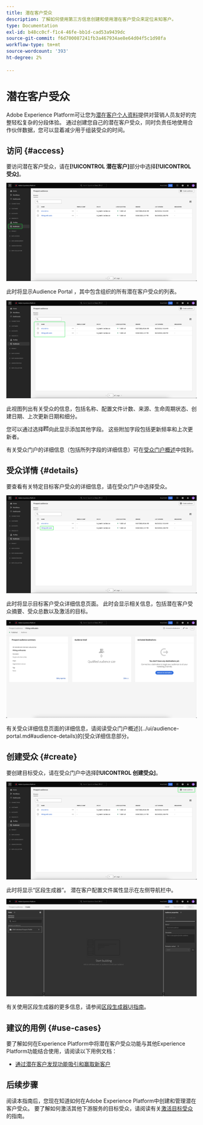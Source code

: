 ```yaml
---
title: 潜在客户受众
description: 了解如何使用第三方信息创建和使用潜在客户受众来定位未知客户。
type: Documentation
exl-id: b48cc0cf-f1c4-46fe-bb1d-cad53a9439dc
source-git-commit: f6d700087241fb3a467934ae8e64d04f5c1d98fa
workflow-type: tm+mt
source-wordcount: '393'
ht-degree: 2%

---
```


# 潜在客户受众

Adobe Experience Platform可让您为[潜在客户个人资料](../../profile/ui/prospect-profile.md)提供对营销人员友好的完整轻松复杂的分段体验。 通过创建您自己的潜在客户受众，同时负责任地使用合作伙伴数据，您可以显着减少用于组装受众的时间。

## 访问 {#access}

要访问潜在客户受众，请在&#x200B;**[!UICONTROL 潜在客户]**&#x200B;部分中选择&#x200B;**[!UICONTROL 受众]**。

![在[!UICONTROL 潜在客户]部分中突出显示了[!UICONTROL 受众]按钮。](../images/types/prospect/prospect-audiences.png)

此时将显示Audience Portal ，其中包含组织的所有潜在客户受众的列表。

![属于组织的潜在客户受众已突出显示。](../images/types/prospect/browse-audiences.png)

此视图列出有关受众的信息，包括名称、配置文件计数、来源、生命周期状态、创建日期、上次更新日期和细分。

您可以通过选择![筛选器属性图标](/help/images/icons/column-settings.png)向此显示添加其他字段。 这些附加字段包括更新频率和上次更新者。

有关受众门户的详细信息（包括所列字段的详细信息）可在[受众门户概述](../ui/audience-portal.md#list)中找到。

## 受众详情 {#details}

要查看有关特定目标客户受众的详细信息，请在受众门户中选择受众。

![已突出显示特定的潜在客户受众。](../images/types/prospect/select-specific-audience.png)

此时将显示目标客户受众详细信息页面。 此时会显示相关信息，包括潜在客户受众摘要、受众总数以及激活的目标。

![将显示目标客户受众详细信息页面。](../images/types/prospect/audience-details.png)

有关受众详细信息页面的详细信息，请阅读受众门户概述](../ui/audience-portal.md#audience-details)的[受众详细信息部分。

## 创建受众 {#create}

要创建目标受众，请在受众门户中选择&#x200B;**[!UICONTROL 创建受众]**。

![目标客户受众浏览页面上突出显示[!UICONTROL 创建受众]按钮。](../images/types/prospect/select-create-audience.png)

此时将显示“区段生成器”。 潜在客户配置文件属性显示在左侧导航栏中。

![将显示区段生成器。 请注意，唯一可用的属性是Prospect Profile类。](../images/types/prospect/segment-builder.png)

有关使用区段生成器的更多信息，请参阅[区段生成器UI指南](../ui/segment-builder.md)。

## 建议的用例 {#use-cases}

要了解如何在Experience Platform中将潜在客户受众功能与其他Experience Platform功能结合使用，请阅读以下用例文档：

- [通过潜在客户发现功能吸引和赢取新客户](../../rtcdp/partner-data/prospecting.md)

## 后续步骤

阅读本指南后，您现在知道如何在Adobe Experience Platform中创建和管理潜在客户受众。 要了解如何激活其他下游服务的目标受众，请阅读有关[激活目标受众](../../destinations/ui/activate-prospect-audiences.md)的指南。
